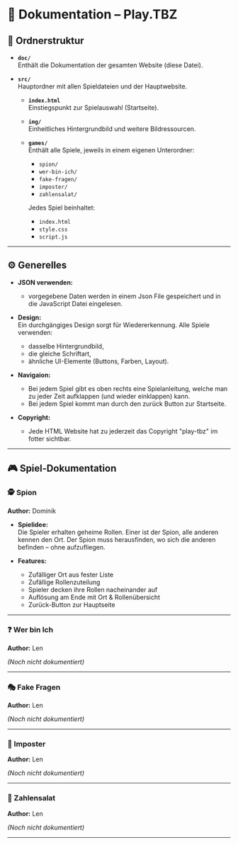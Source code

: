 # 📄 Dokumentation – **Play.TBZ**

## 📁 Ordnerstruktur

- **`doc/`**  
  Enthält die Dokumentation der gesamten Website (diese Datei).

- **`src/`**  
  Hauptordner mit allen Spieldateien und der Hauptwebsite.
  
  - **`index.html`**  
    Einstiegspunkt zur Spielauswahl (Startseite).
  
  - **`img/`**  
    Einheitliches Hintergrundbild und weitere Bildressourcen.

  - **`games/`**  
    Enthält alle Spiele, jeweils in einem eigenen Unterordner:
    - `spion/`
    - `wer-bin-ich/`
    - `fake-fragen/`
    - `imposter/`
    - `zahlensalat/`
    
    Jedes Spiel beinhaltet:
    - `index.html`
    - `style.css`
    - `script.js`

---

## ⚙️ Generelles

- **JSON verwenden:**  
  - vorgegebene Daten werden in einem Json File gespeichert und in die JavaScript Datei eingelesen.

- **Design:**  
  Ein durchgängiges Design sorgt für Wiedererkennung. Alle Spiele verwenden:
  - dasselbe Hintergrundbild,
  - die gleiche Schriftart,
  - ähnliche UI-Elemente (Buttons, Farben, Layout).

- **Navigaion:**  
  - Bei jedem Spiel gibt es oben rechts eine Spielanleitung, welche man zu jeder Zeit aufklappen (und wieder einklappen) kann.
  - Bei jedem Spiel kommt man durch den zurück Button zur Startseite.

- **Copyright:**  
  - Jede HTML Website hat zu jederzeit das Copyright "play-tbz" im fotter sichtbar.

---

## 🎮 Spiel-Dokumentation

### 🕵️ Spion
**Author:** Dominik

- **Spielidee:**  
  Die Spieler erhalten geheime Rollen. Einer ist der Spion, alle anderen kennen den Ort. Der Spion muss herausfinden, wo sich die anderen befinden – ohne aufzufliegen.

- **Features:**
  - Zufälliger Ort aus fester Liste
  - Zufällige Rollenzuteilung
  - Spieler decken ihre Rollen nacheinander auf
  - Auflösung am Ende mit Ort & Rollenübersicht
  - Zurück-Button zur Hauptseite

---

### ❓ Wer bin Ich
**Author:** Len

*(Noch nicht dokumentiert)*

---

### 🎭 Fake Fragen
**Author:** Len

*(Noch nicht dokumentiert)*

---

### 👾 Imposter
**Author:** Len

*(Noch nicht dokumentiert)*

---

### 🔢 Zahlensalat
**Author:** Len

*(Noch nicht dokumentiert)*

---
